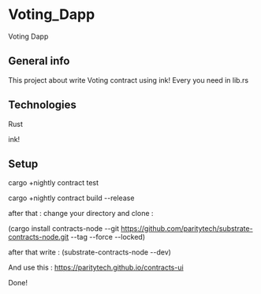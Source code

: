 # Voting_Dapp
Voting Dapp

## General info
This project about write Voting contract using ink!
Every you need in lib.rs

## Technologies
Rust

ink!

## Setup

cargo +nightly contract test

cargo +nightly contract build --release

after that :
change your directory and clone : 

(cargo install contracts-node --git https://github.com/paritytech/substrate-contracts-node.git --tag <latest-tag> --force --locked)
  
after that write : (substrate-contracts-node --dev)
  
And use this : https://paritytech.github.io/contracts-ui
  
Done!
